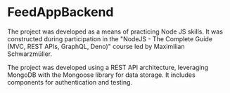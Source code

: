 # FeedAppBackend

The project was developed as a means of practicing Node JS skills. It was constructed during participation in the "NodeJS - The Complete Guide (MVC, REST APIs, GraphQL, Deno)" course led by Maximilian Schwarzmüller.

The project was developed using a REST API architecture, leveraging MongoDB with the Mongoose library for data storage. It includes components for authentication and testing.
